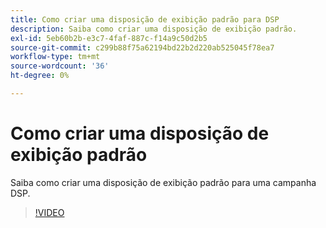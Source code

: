 ```yaml
---
title: Como criar uma disposição de exibição padrão para DSP
description: Saiba como criar uma disposição de exibição padrão.
exl-id: 5eb60b2b-e3c7-4faf-887c-f14a9c50d2b5
source-git-commit: c299b88f75a62194bd22b2d220ab525045f78ea7
workflow-type: tm+mt
source-wordcount: '36'
ht-degree: 0%

---
```


# Como criar uma disposição de exibição padrão

Saiba como criar uma disposição de exibição padrão para uma campanha DSP.

>[!VIDEO](https://video.tv.adobe.com/v/340454)
